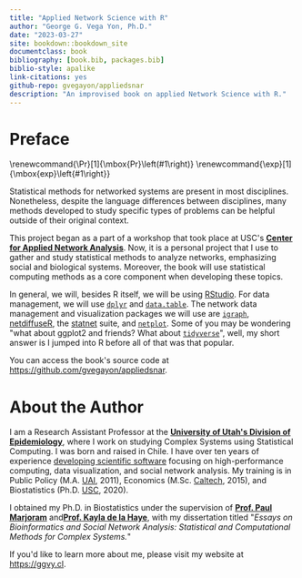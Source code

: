 ```yaml
--- 
title: "Applied Network Science with R"
author: "George G. Vega Yon, Ph.D."
date: "2023-03-27"
site: bookdown::bookdown_site
documentclass: book
bibliography: [book.bib, packages.bib]
biblio-style: apalike
link-citations: yes
github-repo: gvegayon/appliedsnar
description: "An improvised book on applied Network Science with R."
---
```


# Preface

\renewcommand{\Pr}[1]{\mbox{Pr}\left(#1\right)}
\renewcommand{\exp}[1]{\mbox{exp}\left\{#1\right\}}


Statistical methods for networked systems are present in most disciplines. Nonetheless, despite the language differences between disciplines, many methods developed to study specific types of problems can be helpful outside of their original context.

This project began as a part of a workshop that took place at USC's <a href="https://cana.usc.edu" target="_blank">**Center for Applied Network Analysis**</a>. Now, it is a personal project that I use to gather and study statistical methods to analyze networks, emphasizing social and biological systems. Moreover, the book will use statistical computing methods as a core component when developing these topics.

In general, we will, besides R itself, we will be using <a href="https://posit.co" target="_blank">RStudio</a>. For data management, we will use <a href="https://cran.r-project.org/package=dplyr" target="_blank">`dplyr`</a> and <a href="https://cran.r-project.org/package=data.table" target="_blank">`data.table`</a>. The network data management and visualization packages we will use are  <a href="https://cran.r-project.org/package=igraph" target="_blank">`igraph`</a>, <a href="https://cran.r-project.org/package=netdiffuseR" target="_blank">netdiffuseR</a>, the <a href="https://statnet.org" target="_blank">statnet</a> suite, and <a href="https://cran.r-project.org/package=netplot" target="_blank">`netplot`</a>. Some of you may be wondering "what about ggplot2 and friends? What about <a href="https://www.tidyverse.org/" target="_blank">`tidyverse`</a>", well, my short answer is I jumped into R before all of that was that popular. 

You can access the book's source code at <a href="https://github.com/gvegayon/appliedsnar" target="_blank">https://github.com/gvegayon/appliedsnar</a>.

# About the Author

I am a Research Assistant Professor at the <a href="https://medicine.utah.edu/internal-medicine/epidemiology" target="_blank">**University of Utah's Division of Epidemiology**</a>, where I work on studying Complex Systems using Statistical Computing. I was born and raised in Chile. I have over ten years of experience <a href="https://github.com/gvegayon" target="_blank">developing scientific software</a> focusing on high-performance computing, data visualization, and social network analysis. My training is in Public Policy (M.A. <a href="https://uai.cl" target="_blank">UAI</a>, 2011), Economics (M.Sc. <a href="https://caltech.edu" target="_blank">Caltech</a>, 2015), and Biostatistics (Ph.D. <a href="https://usc.edu" target="_blank">USC</a>, 2020).

I obtained my Ph.D. in Biostatistics under the supervision of <a href="https://scholar.google.com/citations?user=Zj5ky5gAAAAJ&hl=en" target="_blank">**Prof. Paul Marjoram**</a> and<a href="https://kayladelahaye.net/" target="_blank">**Prof. Kayla de la Haye**</a>, with my dissertation titled "*Essays on Bioinformatics and Social Network Analysis: Statistical and Computational Methods for Complex Systems.*"

If you'd like to learn more about me, please visit my website at <a href="https://ggvy.cl" target="_blank">https://ggvy.cl</a>.

